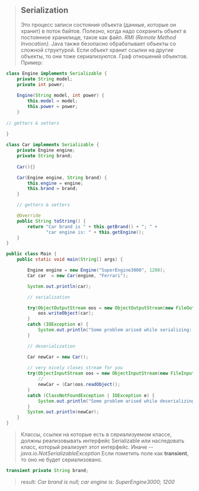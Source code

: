 >## Serialization
>Это процесс записи состояния объекта (данные, которые он хранит) в поток байтов. Полезно, когда надо сохранить объект в постоянное хранилище, такое как файл. *RMI (Remote Method Invocation).* Java также безопасно обрабатывает объекты со сложной структурой. Если объект хранит ссылки на другие объекты, то они тоже сериализуются. Граф отношений объектов. 
>Пример:
```java
class Engine implements Serializable {  
	private String model;  
	private int power;
	 
	Engine(String model, int power) {  
		this.model = model;  
		this.power = power;  
	}  
	
// getters & setters

}  
  
class Car implements Serializable {  
	private Engine engine;
	private String brand;
	
	Car(){}

	Car(Engine engine, String brand) {  
		this.engine = engine;  
		this.brand = brand;  
	}

	// getters & setters

	@Override  
	public String toString() {  
		return "Car brand is " + this.getBrand() + "; " +  
		       "car engine is: " + this.getEngine();  
	}
}  

public class Main {  
	public static void main(String[] args) {  

		Engine engine = new Engine("SuperEngine3000", 1200);  
		Car car  = new Car(engine, "Ferrari");  

		System.out.println(car);  

		// serialization  

		try(ObjectOutputStream oos = new ObjectOutputStream(new FileOutputStream("serial"))) {  
			oos.writeObject(car);  
		}  
		catch (IOException e) {  
			System.out.println("Some problem arised while serializing: "+ e);  
		}  

		// deserialization  

		Car newCar = new Car(); 
		 
		// very nicely closes stream for you
		try(ObjectInputStream oos = new ObjectInputStream(new FileInputStream("serial"))) {
			// 
			newCar = (Car)oos.readObject();  
		}  
		catch (ClassNotFoundException | IOException e) {  
			System.out.println("Some problem arised while deserializing: "+ e);  
		}  
		System.out.println(newCar);
	}  
}
```
>Классы, ссылки на которые есть в сериализуемом классе, должны реализовывать интерфейс Serializable или наследовать класс, который реализует этот интерфейс. Иначе -- *java.io.NotSerializableException*
>Если пометить поле как **transient**, то оно не будет сериализовано. 
```java 
transient private String brand; 
```
>result: *Car brand is null; car engine is: SuperEngine3000; 1200*
<!--stackedit_data:
eyJoaXN0b3J5IjpbLTEwNjI4NzI2MTQsLTE1NjE1NDE1NTldfQ
==
-->